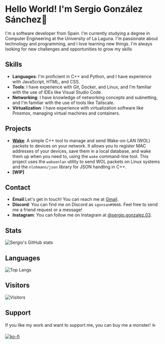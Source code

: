 # Hello World! I'm Sergio González Sánchez👋

I'm a software developer from Spain. I'm currently studying a degree in Computer Engineering at the University of La Laguna. I'm passionate about technology and programming, and I love learning new things. I'm always looking for new challenges and opportunities to grow my skills 

## Skills

- **Languages**: I'm proficient in C++ and Python, and I have experience with JavaScript, HTML, and CSS.
- **Tools**: I have experience with Git, Docker, and Linux, and I'm familiar with the use of IDEs like Visual Studio Code.
- **Networking**: I have knowledge of networking concepts and subnetting, and I'm familiar with the use of tools like Tailscale.
- **Virtualization**: I have experience with virtualization software like Proxmox, managing virtual machines and containers.

## Projects

- **[Wake](https://github.com/sgonsan/Wake-On-Lan_Manager)**: A simple C++ tool to manage and send Wake-on-LAN (WOL) packets to devices on your network. It allows you to register MAC addresses of your devices, save them in a local database, and wake them up when you need to, using the `wake` command-line tool. This project uses the `wakeonlan` utility to send WOL packets on Linux systems and the `nlohmann/json` library for JSON handling in C++.
- **[WIP]**

## Contact

- **Email**:Let's get in touch! You can reach me at [Gmail](mailto:Losestancos2003@gmail.com).
- **Discord**: You can find me on Discord as `sgonsan#9666`. Feel free to send me a friend request or a message!
- **Instagram**: You can follow me on Instagram at [@sergio.gonzalez.03](https://www.instagram.com/sergio.gonzalez.03/).

## Stats

![Sergio's GitHub stats](https://github-readme-stats.vercel.app/api?username=sgonsan&show_icons=true&theme=dark)

## Languages

![Top Langs](https://github-readme-stats.vercel.app/api/top-langs/?username=sgonsan&layout=compact&theme=dark)

## Visitors

![Visitors](https://visitor-badge.glitch.me/badge?page_id=sgonsan.sgonsan)

## Support

If you like my work and want to support me, you can buy me a monster! ☕️

[![ko-fi](https://ko-fi.com/img/githubbutton_sm.svg)](https://ko-fi.com/sgonsan)
